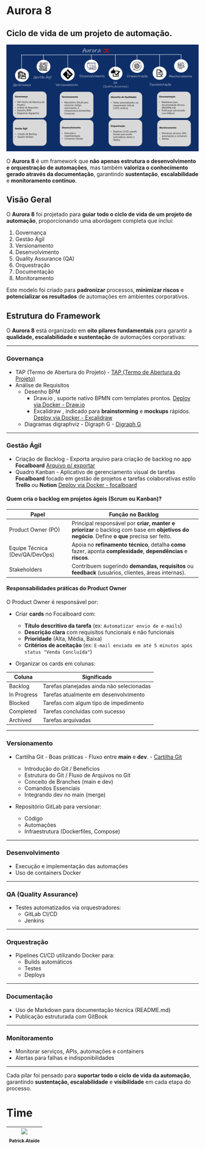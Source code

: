 # Aurora 8 
## Ciclo de vida de um projeto de automação.

![Aurora 8](projetoaurora8.png)

O **Aurora 8** é um framework que **não apenas estrutura o desenvolvimento e orquestração de automações**, mas também **valoriza o conhecimento gerado através da documentação**, garantindo **sustentação**, **escalabilidade** e **monitoramento contínuo**.

## Visão Geral

O **Aurora 8** foi projetado para **guiar todo o ciclo de vida de um projeto de automação**, proporcionando uma abordagem completa que inclui:

1. Governança  
2. Gestão Ágil  
3. Versionamento  
4. Desenvolvimento  
5. Quality Assurance (QA)  
6. Orquestração  
7. Documentação  
8. Monitoramento

Este modelo foi criado para **padronizar** processos, **minimizar riscos** e **potencializar os resultados** de automações em ambientes corporativos.

## Estrutura do Framework

O **Aurora 8** está organizado em **oito pilares fundamentais** para garantir a **qualidade, escalabilidade e sustentação** de automações corporativas:

---

### Governança

- TAP (Termo de Abertura do Projeto) - [TAP (Termo de Abertura do Projeto)](TAP.md) 
- Análise de Requisitos  
  - Desenho BPM
    - Draw.io , suporte nativo BPMN com templates prontos. [Deploy via Docker - Draw.io](Drawio.yml)
    - Excalidraw , indicado para **brainstorming** e **mockups** rápidos. [Deploy via Docker - Excalidraw](excalidraw.yml)
  - Diagramas digraphviz - Digraph G - [Digraph G](https://dreampuf.github.io/GraphvizOnline)

---

### Gestão Ágil

- Criação de Backlog  - Exporta arquivo para criação de backlog no app **Focalboard** [Arquivo p/ exportar](archive.boardarchive)
- Quadro Kanban - Aplicativo de gerenciamento visual de tarefas **Focalboard** focado em gestão de projetos e tarefas colaborativas estilo **Trello** ou **Notion** [Deploy via Docker - focalboard](focalboard.yml)

#### Quem cria o backlog em projetos ágeis (Scrum ou Kanban)?

| Papel                     | Função no Backlog                                                                 |
|---------------------------|----------------------------------------------------------------------------------|
| Product Owner (PO)        | Principal responsável por **criar, manter e priorizar** o backlog com base em **objetivos do negócio**. Define **o que** precisa ser feito. |
| Equipe Técnica (Dev/QA/DevOps) | Apoia no **refinamento técnico**, detalha **como** fazer, aponta **complexidade**, **dependências** e **riscos**. |
| Stakeholders              | Contribuem sugerindo **demandas, requisitos** ou **feedback** (usuários, clientes, áreas internas). |

#### Responsabilidades práticas do Product Owner

O Product Owner é responsável por:

- Criar **cards** no Focalboard com:
  - **Título descritivo da tarefa** (ex: `Automatizar envio de e-mails`)
  - **Descrição clara** com requisitos funcionais e não funcionais
  - **Prioridade** (Alta, Média, Baixa)
  - **Critérios de aceitação** (ex: `E-mail enviado em até 5 minutos após status "Venda Concluída"`)

- Organizar os cards em colunas:

| Coluna       | Significado                                 |
|--------------|---------------------------------------------|
| Backlog      | Tarefas planejadas ainda não selecionadas   |
| In Progress  | Tarefas atualmente em desenvolvimento       |
| Blocked      | Tarefas com algum tipo de impedimento       |
| Completed    | Tarefas concluídas com sucesso              |
| Archived     | Tarefas arquivadas                          |
---

### Versionamento

- Cartilha Git - Boas práticas - Fluxo entre **main** e **dev**. - [Cartilha Git](Cartilha_Git.md) 
  - Introdução do Git / Beneficios
  - Estrutura do Git / Fluxo de Arquivos no Git
  - Conceito de Branches (main e dev)
  - Comandos Essenciais
  - Integrando dev no main (merge)
  

- Repositório GitLab para versionar:
  - Código
  - Automações
  - Infraestrutura (Dockerfiles, Compose)

---

### Desenvolvimento

- Execução e implementação das automações  
- Uso de containers Docker

---

### QA (Quality Assurance)

- Testes automatizados via orquestradores:
  - GitLab CI/CD
  - Jenkins

---

### Orquestração

- Pipelines CI/CD utilizando Docker para:
  - Builds automáticos  
  - Testes  
  - Deploys

---

### Documentação

- Uso de Markdown para documentação técnica (README.md)  
- Publicação estruturada com GitBook

---

### Monitoramento

- Monitorar serviços, APIs, automações e containers  
- Alertas para falhas e indisponibilidades

---

Cada pilar foi pensado para **suportar todo o ciclo de vida da automação**, garantindo **sustentação, escalabilidade** e **visibilidade** em cada etapa do processo.

# Time

| [<img src="https://avatars.githubusercontent.com/u/43658340?v=4" width="115"><br><sub>Patrick Ataíde</sub>](https://github.com/pasilva1) |
| :---: |


